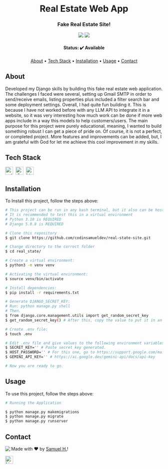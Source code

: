 <h1 align="center">
	Real Estate Web App
</h1>

<h3 align="center">
	Fake Real Estate Site!
</h3>

<p align="center">
	<img src="https://img.shields.io/badge/PRs-welcome-brightgreen.svg?style=flat-square"/>
	<img src="https://img.shields.io/github/languages/count/codinsamueldev/real-state-site?color=green"/>
</p>

<h4 align="center">
	Status: ✔️ Available
</h4>

<p align="center">
	<a href="#about">About</a> •
	<a href="#tech-stack">Tech Stack</a> •
	<a href="#installation">Installation</a> •
	<a href="#usage">Usage</a> • 
	<a href="#contact">Contact</a> 
</p>

## About
Developed my Django skills by building this fake real estate web application. The challenges I faced were several, setting up Gmail SMTP in order to send/receive emails, listing properties plus included a filter search bar and some deployment settings. Overall, I had quite fun building it. This is because I have not worked before with any LLM API to integrate it in a website, so it was very interesting how much work can be done if more web apps include in a way this models to help customers/users. The main purpose for this project were purely educational, meaning, I wanted to build something robust I can get a piece of pride on. Of course, it is not a perfect, or completed project. More features and improvements can be added, but, I am grateful with God for let me achieve this cool improvement in my skills.

## Tech Stack
<img src="https://img.shields.io/badge/Python-05122A?style=flat&logo=python" alt="python Badge" height="25">&nbsp;
<img src="https://img.shields.io/badge/Django-05122A?style=flat&logo=django" alt="django Badge" height="25">&nbsp;
<img src="https://img.shields.io/badge/Html5-05122A?style=flat&logo=html5" alt="html5 Badge" height="25">&nbsp;

## Installation
To Install this project, follow the steps above:
```bash
# This project can be run in any bash terminal, but it also can be hosted live as is on services like PythonAnywhere
# It is recommended to test this in a virtual environment
# Python 3.10 is REQUIRED
# Django 5.0.8 is REQUIRED

# Clone this repository
$ git clone https://github.com/codinsamueldev/real-state-site.git

# Change directory to the correct folder
$ cd real_state/

# Create a virtual environment:
$ python3 -m venv venv

# Activating the virtual environment:
$ source venv/bin/activate

# Install dependencies:
$ pip install -r requirements.txt

# Generate DJANGO_SECRET_KEY:
# Run: python manage.py shell
# Then.
$ from django.core.management.utils import get_random_secret_key
$ get_random_secret_key() # After this, copy the value to put it in an environment variable.

# Create .env file:
$ touch .env 

# Edit .env file and give values to the following environment variables:
$ SECRET_KEY='' # Paste secret key generated.
$ HOST_PASSWORD='' # For this one, go to https://support.google.com/mail/answer/185833?hl=en
$ GEMINI_API_KEY='' # https://ai.google.dev/gemini-api/docs/api-key

# Now you are ready to go.

```

## Usage
To use this project, follow the steps above:
```bash
# Running the Application

$ python manage.py makemigrations
$ python manage.py migrate
$ python manage.py runserver
```

## Contact
<img align="left" src="https://avatars.githubusercontent.com/codinsamueldev?size=100">

Made with ❤️ by [Samuel H.](https://github.com/codinsamueldev)!

<a href="https://www.linkedin.com/in/codinsamueldev/" target="_blank"><img src="https://img.shields.io/badge/Contact-LinkedIn-blue" alt="LinkedIn Badge" height="25"></a>&nbsp;

<br clear="left"/>
